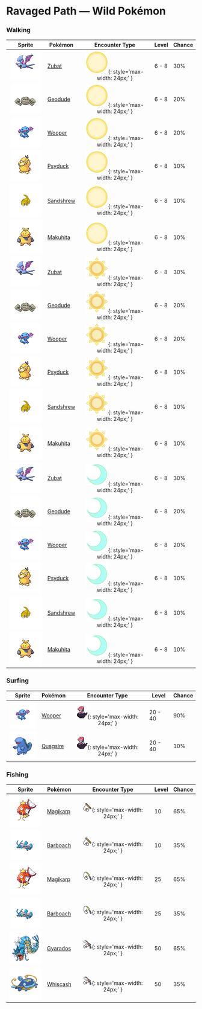 # Ravaged Path — Wild Pokémon

### Walking

| Sprite | Pokémon | Encounter Type | Level | Chance |
|:------:|---------|:--------------:|-------|--------|
| ![Zubat](../../assets/sprites/zubat/front.gif "Zubat") | [Zubat](../../pokemon/zubat.md/) | ![Morning](../../assets/encounter_types/morning.png "Morning"){: style='max-width: 24px;' } | 6 - 8 | 30% |
| ![Geodude](../../assets/sprites/geodude/front.gif "Geodude") | [Geodude](../../pokemon/geodude.md/) | ![Morning](../../assets/encounter_types/morning.png "Morning"){: style='max-width: 24px;' } | 6 - 8 | 20% |
| ![Wooper](../../assets/sprites/wooper/front.gif "Wooper") | [Wooper](../../pokemon/wooper.md/) | ![Morning](../../assets/encounter_types/morning.png "Morning"){: style='max-width: 24px;' } | 6 - 8 | 20% |
| ![Psyduck](../../assets/sprites/psyduck/front.gif "Psyduck") | [Psyduck](../../pokemon/psyduck.md/) | ![Morning](../../assets/encounter_types/morning.png "Morning"){: style='max-width: 24px;' } | 6 - 8 | 10% |
| ![Sandshrew](../../assets/sprites/sandshrew/front.gif "Sandshrew") | [Sandshrew](../../pokemon/sandshrew.md/) | ![Morning](../../assets/encounter_types/morning.png "Morning"){: style='max-width: 24px;' } | 6 - 8 | 10% |
| ![Makuhita](../../assets/sprites/makuhita/front.gif "Makuhita") | [Makuhita](../../pokemon/makuhita.md/) | ![Morning](../../assets/encounter_types/morning.png "Morning"){: style='max-width: 24px;' } | 6 - 8 | 10% |
| ![Zubat](../../assets/sprites/zubat/front.gif "Zubat") | [Zubat](../../pokemon/zubat.md/) | ![Day](../../assets/encounter_types/day.png "Day"){: style='max-width: 24px;' } | 6 - 8 | 30% |
| ![Geodude](../../assets/sprites/geodude/front.gif "Geodude") | [Geodude](../../pokemon/geodude.md/) | ![Day](../../assets/encounter_types/day.png "Day"){: style='max-width: 24px;' } | 6 - 8 | 20% |
| ![Wooper](../../assets/sprites/wooper/front.gif "Wooper") | [Wooper](../../pokemon/wooper.md/) | ![Day](../../assets/encounter_types/day.png "Day"){: style='max-width: 24px;' } | 6 - 8 | 20% |
| ![Psyduck](../../assets/sprites/psyduck/front.gif "Psyduck") | [Psyduck](../../pokemon/psyduck.md/) | ![Day](../../assets/encounter_types/day.png "Day"){: style='max-width: 24px;' } | 6 - 8 | 10% |
| ![Sandshrew](../../assets/sprites/sandshrew/front.gif "Sandshrew") | [Sandshrew](../../pokemon/sandshrew.md/) | ![Day](../../assets/encounter_types/day.png "Day"){: style='max-width: 24px;' } | 6 - 8 | 10% |
| ![Makuhita](../../assets/sprites/makuhita/front.gif "Makuhita") | [Makuhita](../../pokemon/makuhita.md/) | ![Day](../../assets/encounter_types/day.png "Day"){: style='max-width: 24px;' } | 6 - 8 | 10% |
| ![Zubat](../../assets/sprites/zubat/front.gif "Zubat") | [Zubat](../../pokemon/zubat.md/) | ![Night](../../assets/encounter_types/night.png "Night"){: style='max-width: 24px;' } | 6 - 8 | 30% |
| ![Geodude](../../assets/sprites/geodude/front.gif "Geodude") | [Geodude](../../pokemon/geodude.md/) | ![Night](../../assets/encounter_types/night.png "Night"){: style='max-width: 24px;' } | 6 - 8 | 20% |
| ![Wooper](../../assets/sprites/wooper/front.gif "Wooper") | [Wooper](../../pokemon/wooper.md/) | ![Night](../../assets/encounter_types/night.png "Night"){: style='max-width: 24px;' } | 6 - 8 | 20% |
| ![Psyduck](../../assets/sprites/psyduck/front.gif "Psyduck") | [Psyduck](../../pokemon/psyduck.md/) | ![Night](../../assets/encounter_types/night.png "Night"){: style='max-width: 24px;' } | 6 - 8 | 10% |
| ![Sandshrew](../../assets/sprites/sandshrew/front.gif "Sandshrew") | [Sandshrew](../../pokemon/sandshrew.md/) | ![Night](../../assets/encounter_types/night.png "Night"){: style='max-width: 24px;' } | 6 - 8 | 10% |
| ![Makuhita](../../assets/sprites/makuhita/front.gif "Makuhita") | [Makuhita](../../pokemon/makuhita.md/) | ![Night](../../assets/encounter_types/night.png "Night"){: style='max-width: 24px;' } | 6 - 8 | 10% |

### Surfing

| Sprite | Pokémon | Encounter Type | Level | Chance |
|:------:|---------|:--------------:|-------|--------|
| ![Wooper](../../assets/sprites/wooper/front.gif "Wooper") | [Wooper](../../pokemon/wooper.md/) | ![Surf](../../assets/encounter_types/surf.png "Surf"){: style='max-width: 24px;' } | 20 - 40 | 90% |
| ![Quagsire](../../assets/sprites/quagsire/front.gif "Quagsire") | [Quagsire](../../pokemon/quagsire.md/) | ![Surf](../../assets/encounter_types/surf.png "Surf"){: style='max-width: 24px;' } | 20 - 40 | 10% |

### Fishing

| Sprite | Pokémon | Encounter Type | Level | Chance |
|:------:|---------|:--------------:|-------|--------|
| ![Magikarp](../../assets/sprites/magikarp/front.gif "Magikarp") | [Magikarp](../../pokemon/magikarp.md/) | ![Old Rod](../../assets/encounter_types/old_rod.png "Old Rod"){: style='max-width: 24px;' } | 10 | 65% |
| ![Barboach](../../assets/sprites/barboach/front.gif "Barboach") | [Barboach](../../pokemon/barboach.md/) | ![Old Rod](../../assets/encounter_types/old_rod.png "Old Rod"){: style='max-width: 24px;' } | 10 | 35% |
| ![Magikarp](../../assets/sprites/magikarp/front.gif "Magikarp") | [Magikarp](../../pokemon/magikarp.md/) | ![Good Rod](../../assets/encounter_types/good_rod.png "Good Rod"){: style='max-width: 24px;' } | 25 | 65% |
| ![Barboach](../../assets/sprites/barboach/front.gif "Barboach") | [Barboach](../../pokemon/barboach.md/) | ![Good Rod](../../assets/encounter_types/good_rod.png "Good Rod"){: style='max-width: 24px;' } | 25 | 35% |
| ![Gyarados](../../assets/sprites/gyarados/front.gif "Gyarados") | [Gyarados](../../pokemon/gyarados.md/) | ![Super Rod](../../assets/encounter_types/super_rod.png "Super Rod"){: style='max-width: 24px;' } | 50 | 65% |
| ![Whiscash](../../assets/sprites/whiscash/front.gif "Whiscash") | [Whiscash](../../pokemon/whiscash.md/) | ![Super Rod](../../assets/encounter_types/super_rod.png "Super Rod"){: style='max-width: 24px;' } | 50 | 35% |

